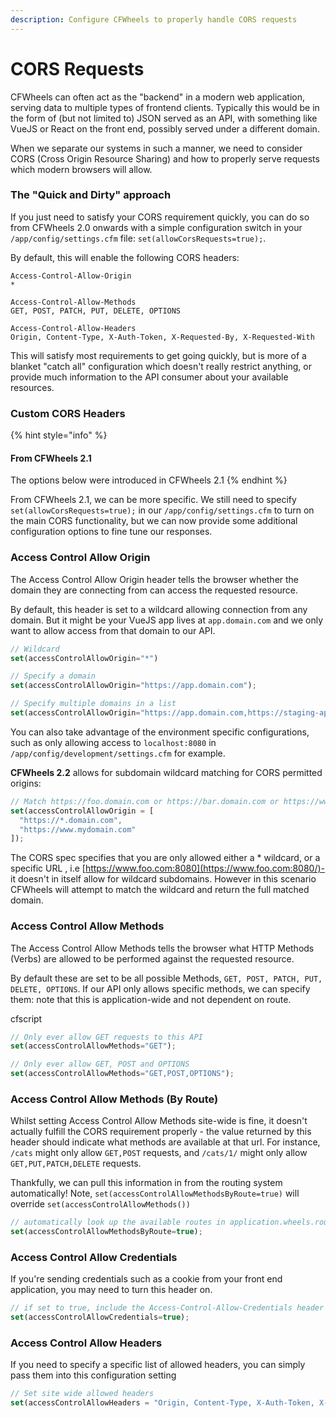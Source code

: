 ```yaml
---
description: Configure CFWheels to properly handle CORS requests
---
```


# CORS Requests

CFWheels can often act as the "backend" in a modern web application, serving data to multiple types of frontend clients. Typically this would be in the form of (but not limited to) JSON served as an API, with something like VueJS or React on the front end, possibly served under a different domain.

When we separate our systems in such a manner, we need to consider CORS (Cross Origin Resource Sharing) and how to properly serve requests which modern browsers will allow.

### The "Quick and Dirty" approach

If you just need to satisfy your CORS requirement quickly, you can do so from CFWheels 2.0 onwards with a simple configuration switch in your `/app/config/settings.cfm` file: `set(allowCorsRequests=true);`.

By default, this will enable the following CORS headers:

```
Access-Control-Allow-Origin 
*

Access-Control-Allow-Methods 
GET, POST, PATCH, PUT, DELETE, OPTIONS

Access-Control-Allow-Headers
Origin, Content-Type, X-Auth-Token, X-Requested-By, X-Requested-With
```

This will satisfy most requirements to get going quickly, but is more of a blanket "catch all" configuration which doesn't really restrict anything, or provide much information to the API consumer about your available resources.

### Custom CORS Headers

{% hint style="info" %}
#### From CFWheels 2.1

The options below were introduced in CFWheels 2.1
{% endhint %}

From CFWheels 2.1, we can be more specific. We still need to specify `set(allowCorsRequests=true);` in our `/app/config/settings.cfm` to turn on the main CORS functionality, but we can now provide some additional configuration options to fine tune our responses.

### Access Control Allow Origin

The Access Control Allow Origin header tells the browser whether the domain they are connecting from can access the requested resource.

By default, this header is set to a wildcard allowing connection from any domain. But it might be your VueJS app lives at `app.domain.com` and we only want to allow access from that domain to our API.

```javascript
// Wildcard
set(accessControlAllowOrigin="*")

// Specify a domain
set(accessControlAllowOrigin="https://app.domain.com");

// Specify multiple domains in a list
set(accessControlAllowOrigin="https://app.domain.com,https://staging-app.domain.com");
```

You can also take advantage of the environment specific configurations, such as only allowing access to `localhost:8080` in `/app/config/development/settings.cfm` for example.

**CFWheels 2.2** allows for subdomain wildcard matching for CORS permitted origins:

```javascript
// Match https://foo.domain.com or https://bar.domain.com or https://www.mydomain.com
set(accessControlAllowOrigin = [
  "https://*.domain.com",
  "https://www.mydomain.com"
]);
```

The CORS spec specifies that you are only allowed either a \* wildcard, or a specific URL , i.e [https://www.foo.com:8080](https://www.foo.com:8080/)- it doesn't in itself allow for wildcard subdomains. However in this scenario CFWheels will attempt to match the wildcard and return the full matched domain.

### Access Control Allow Methods

The Access Control Allow Methods tells the browser what HTTP Methods (Verbs) are allowed to be performed against the requested resource.

By default these are set to be all possible Methods, `GET, POST, PATCH, PUT, DELETE, OPTIONS`. If our API only allows specific methods, we can specify them: note that this is application-wide and not dependent on route.

cfscript

```javascript
// Only ever allow GET requests to this API
set(accessControlAllowMethods="GET");

// Only ever allow GET, POST and OPTIONS
set(accessControlAllowMethods="GET,POST,OPTIONS");
```

### Access Control Allow Methods (By Route)

Whilst setting Access Control Allow Methods site-wide is fine, it doesn't actually fulfill the CORS requirement properly - the value returned by this header should indicate what methods are available at that url. For instance, `/cats` might only allow `GET,POST` requests, and `/cats/1/` might only allow `GET,PUT,PATCH,DELETE` requests.

Thankfully, we can pull this information in from the routing system automatically! Note, `set(accessControlAllowMethodsByRoute=true)` will override `set(accessControlAllowMethods())`

```javascript
// automatically look up the available routes in application.wheels.routes and return the valid methods for the requested route
set(accessControlAllowMethodsByRoute=true);
```

### Access Control Allow Credentials

If you're sending credentials such as a cookie from your front end application, you may need to turn this header on.

```javascript
// if set to true, include the Access-Control-Allow-Credentials header
set(accessControlAllowCredentials=true);
```

### Access Control Allow Headers

If you need to specify a specific list of allowed headers, you can simply pass them into this configuration setting

```javascript
// Set site wide allowed headers
set(accessControlAllowHeaders = "Origin, Content-Type, X-Auth-Token, X-Requested-By, X-Requested-With, X-MyHeader")
```
